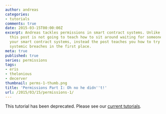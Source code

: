 ```yaml
---
author: andreas
categories:
- tutorials
comments: true
date: 2015-03-15T00:00:00Z
excerpt: Andreas tackles permissions in smart contract systems. Unlike the title suggests,
  this post is not going to teach how to sit around waiting for someone to breach
  your smart contract systems, instead the post teaches you how to try and prevent
  systemic breaches in the first place.
meta: true
published: true
series: permissions
tags:
- eris
- thelonious
- decerver
thumbnail: perms-1-thumb.png
title: 'Permissions Part I: Oh no he didn''t!'
url: /2015/03/15/permissions-1/
---
```


This tutorial has been deprecated. Please see our [current tutorials](https://docs.erisindustries.com/tutorials/).